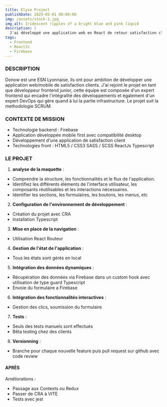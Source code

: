 ```yaml
---
title: Elyse Project
publishDate: 2023-05-01 00:00:00
img: /assets/stock-1.jpg
img_alt: Iridescent ripples of a bright blue and pink liquid
description: |
  J'ai développé une application web en React de retour satisfaction client.
tags:
  - Frontend
  - ReactJs
  - Firebase
---
```


### DESCRIPTION

Donow est une ESN Lyonnaise, ils ont pour ambition de développer une application web/mobile de satisfaction clients.
J'ai rejoint le projet en tant que développeur frontend junior, cette équipe est composée d'un expert
frontend qui encadre l'intégralité des développements et également d'un expert DevOps qui gère
quand à lui la partie infrastructure. Le projet suit la methodologie SCRUM.

### CONTEXTE DE MISSION

- Technologie backend : Firebase
- Application développée mobile first avec compatibilité desktop
- Développement d'une application de satisfaction client
- Technologies front :
  HTML5 / CSS3
  SASS / SCSS
  ReactJs
  Typescript

### LE PROJET

1. **analyse de la maquette** :

- Comprendre la structure, les fonctionnalités et le flux de l'application.
- Identifiez les différents éléments de l'interface utilisateur, les composants réutilisables et les interactions nécessaires.
- Identifier les sections, les formulaires, les boutons, les menus, etc

2. **Configuration de l'environnement de développement** :

- Création du projet avec CRA
- Installation Typescript

3. **Mise en place de la navigation** :

- Utilisation React Routeur

4. **Gestion de l'état de l'application** :

- Tous les états sont gérés en local

5. **Intégration des données dynamiques** :

- Récupération des données via Firebase dans un custom hook avec utilisation de type guard Typescript
- Envoie du formulaire a Firebase

6. **Intégration des fonctionnalités interactives** :

- Gestion des clics, soumission du formulaire

7. **Tests** :

- Seuls des tests manuels sont effectués
- Bêta testing chez des clients

8. **Versionning** :

- Branche pour chaque nouvelle feature puis pull request sur github avec code review

<!-- ### Captures d'écran du Projet

![Capture d'écran 1](chemin/vers/capture/d'écran1.png)
![Capture d'écran 2](chemin/vers/capture/d'écran2.png) -->

#### APRÈS

Améliorations :

- Passage aux Contexts ou Redux
- Passer de CRA à VITE
- Tests avec jest
